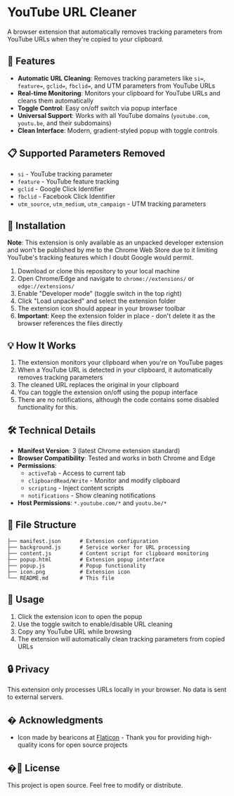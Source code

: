 # YouTube URL Cleaner

A browser extension that automatically removes tracking parameters from YouTube URLs when they're copied to your clipboard.

## 🚀 Features

- **Automatic URL Cleaning**: Removes tracking parameters like `si=`, `feature=`, `gclid=`, `fbclid=`, and UTM parameters from YouTube URLs
- **Real-time Monitoring**: Monitors your clipboard for YouTube URLs and cleans them automatically
- **Toggle Control**: Easy on/off switch via popup interface
- **Universal Support**: Works with all YouTube domains (`youtube.com`, `youtu.be`, and their subdomains)
- **Clean Interface**: Modern, gradient-styled popup with toggle controls

## 📋 Supported Parameters Removed

- `si` - YouTube tracking parameter
- `feature` - YouTube feature tracking
- `gclid` - Google Click Identifier
- `fbclid` - Facebook Click Identifier  
- `utm_source`, `utm_medium`, `utm_campaign` - UTM tracking parameters

## 🔧 Installation

**Note**: This extension is only available as an unpacked developer extension and won't be published by me to the Chrome Web Store due to it limiting YouTube's tracking features which I doubt Google would permit.

1. Download or clone this repository to your local machine
2. Open Chrome/Edge and navigate to `chrome://extensions/` or `edge://extensions/`
3. Enable "Developer mode" (toggle switch in the top right)
4. Click "Load unpacked" and select the extension folder
5. The extension icon should appear in your browser toolbar
6. **Important**: Keep the extension folder in place - don't delete it as the browser references the files directly

## 💡 How It Works

1. The extension monitors your clipboard when you're on YouTube pages
2. When a YouTube URL is detected in your clipboard, it automatically removes tracking parameters
3. The cleaned URL replaces the original in your clipboard
4. You can toggle the extension on/off using the popup interface
5. There are no notifications, although the code contains some disabled functionality for this.

## 🛠️ Technical Details

- **Manifest Version**: 3 (latest Chrome extension standard)
- **Browser Compatibility**: Tested and works in both Chrome and Edge
- **Permissions**: 
  - `activeTab` - Access to current tab
  - `clipboardRead/Write` - Monitor and modify clipboard
  - `scripting` - Inject content scripts
  - `notifications` - Show cleaning notifications
- **Host Permissions**: `*.youtube.com/*` and `youtu.be/*`

## 📁 File Structure

```
├── manifest.json      # Extension configuration
├── background.js      # Service worker for URL processing
├── content.js         # Content script for clipboard monitoring  
├── popup.html         # Extension popup interface
├── popup.js           # Popup functionality
├── icon.png           # Extension icon
└── README.md          # This file
```

## 🎯 Usage

1. Click the extension icon to open the popup
2. Use the toggle switch to enable/disable URL cleaning
3. Copy any YouTube URL while browsing
4. The extension will automatically clean tracking parameters from copied URLs

## 🔒 Privacy

This extension only processes URLs locally in your browser. No data is sent to external servers.

## � Acknowledgments

- Icon made by bearicons at [Flaticon](https://www.flaticon.com/authors/bearicons) - Thank you for providing high-quality icons for open source projects

## �📝 License

This project is open source. Feel free to modify or distribute.
